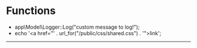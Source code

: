 # Functions 
- app\Model\Logger::Log("custom message to log!");
- echo '<a href="' . url_for("/public/css/shared.css") . '">link</a>';

---
